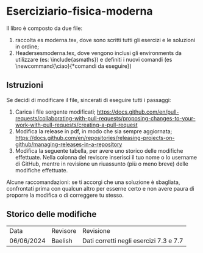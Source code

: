 # Eserciziario-fisica-moderna
Il libro è composto da due file: 
1) raccolta es moderna.tex, dove sono scritti tutti gli esercizi e le soluzioni in ordine;
2) Headersesmoderna.tex, dove vengono inclusi gli environments da utilizzare (es: \include{asmaths}) e definiti i nuovi comandi (es \newcommand{\ciao}{*comandi da eseguire})

## Istruzioni
Se decidi di modificare il file, sincerati di eseguire tutti i passaggi:
1) Carica i file sorgente modificati; https://docs.github.com/en/pull-requests/collaborating-with-pull-requests/proposing-changes-to-your-work-with-pull-requests/creating-a-pull-request
2) Modifica la release in pdf, in modo che sia sempre aggiornata; https://docs.github.com/en/repositories/releasing-projects-on-github/managing-releases-in-a-repository
3) Modifica la seguente tabella, per avere uno storico delle modifiche effettuate. Nella colonna del revisore inserisci il tuo nome o lo username di GitHub, mentre in revisione un riuassunto (più o meno breve) delle modifiche effettuate.

Alcune raccomandazioni: se ti accorgi che una soluzione è sbagliata, confrontati prima con qualcun altro per esserne certo e non avere paura di proporre la modifica o di correggere tu stesso.

## Storico delle modifiche
<table>
<tr> <td>Data</td> <td>Revisore</td> <td>Revisione</td> </tr>
<tr> <td>06/06/2024</td> <td>Baelish</td> <td>Dati corretti negli esercizi 7.3 e 7.7</td> </tr>

</table>
